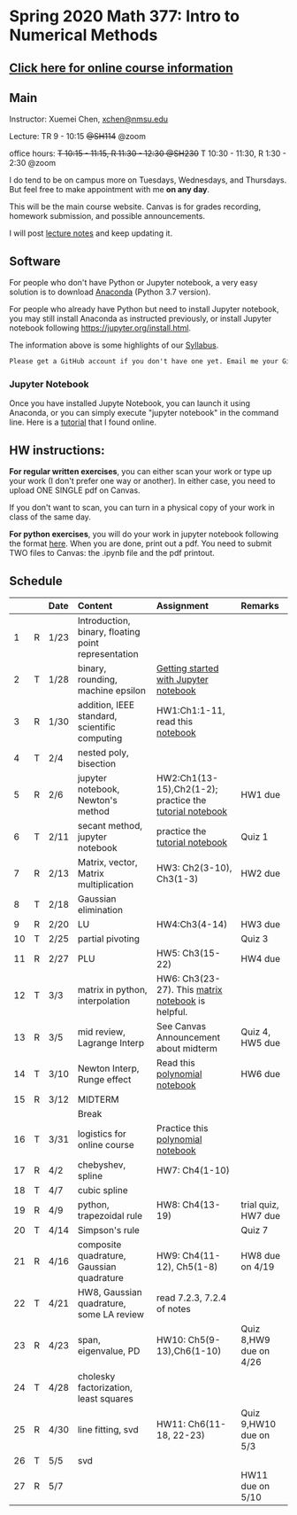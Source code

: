 # Spring 2020 Math 377: Intro to Numerical Methods
## [Click here for online course information](onlinecourse.md)
## Main
Instructor: Xuemei Chen, xchen@nmsu.edu

Lecture: TR 9 - 10:15 ~~@SH114~~ @zoom

office hours: ~~T 10:15 - 11:15, R 11:30 - 12:30 @SH230~~ T 10:30 - 11:30, R 1:30 - 2:30 @zoom

I do tend to be on campus more on Tuesdays, Wednesdays, and Thursdays. But feel free to make appointment with me **on any day**. 

This will be the main course website. Canvas is for grades recording, homework submission, and possible announcements.

I will post [lecture notes](NumericalMethods20.pdf) and keep updating it.

## Software
For people who don't have Python or Jupyter notebook, a very easy solution is to download [Anaconda](https://www.anaconda.com/distribution/) (Python 3.7 version). 

For people who already have Python but need to install Jupyter notebook, you may still install Anaconda as instructed previously, or install Jupyter notebook following https://jupyter.org/install.html.

The information above is some highlights of our [Syllabus](2020SprMath377_syllabus.pdf).

```diff
Please get a GitHub account if you don't have one yet. Email me your GitHub username.
```

### Jupyter Notebook
Once you have installed Jupyte Notebook, you can launch it using Anaconda, or you can simply execute "jupyter notebook" in the command line. Here is a [tutorial](https://towardsdatascience.com/a-beginners-tutorial-to-jupyter-notebooks-1b2f8705888a) that I found online. 

## HW instructions:

**For regular written exercises**, you can either scan your work or type up your work (I don't prefer one way or another). In either case, you need to upload ONE SINGLE pdf on Canvas. 

If you don't want to scan, you can turn in a physical copy of your work in class of the same day.

**For python exercises**, you will do your work in jupyter notebook following the format [here](https://nbviewer.jupyter.org/github/Numerical-Analysis/Spr2020Math377/blob/master/nbs/HW2-CHEN.ipynb). When you are done, print out a pdf. You need to submit TWO files to Canvas: the .ipynb file and the pdf printout.

## Schedule 

||  |Date|Content|Assignment|Remarks|
|:---|:---|:---| :---  | :---  | :---  |
|1|R|1/23|Introduction, binary, floating point representation||||
|2|T|1/28|binary, rounding, machine epsilon|[Getting started with Jupyter notebook](https://towardsdatascience.com/a-beginners-tutorial-to-jupyter-notebooks-1b2f8705888a)||
|3|R|1/30|addition, IEEE standard, scientific computing|HW1:Ch1:1-11, read this [notebook](https://nbviewer.jupyter.org/github/Numerical-Analysis/Spr2020Math377/blob/master/nbs/Tutorial.ipynb)||
|4|T|2/4|nested poly, bisection|||
|5|R|2/6|jupyter notebook, Newton's method|HW2:Ch1(13-15),Ch2(1-2); practice the [tutorial notebook](https://github.com/Numerical-Analysis/Spr2020Math377/blob/master/nbs/Tutorial.ipynb)|HW1 due|
|6|T|2/11|secant method, jupyter notebook|practice the [tutorial notebook](https://github.com/Numerical-Analysis/Spr2020Math377/blob/master/nbs/Tutorial.ipynb)|Quiz 1|
|7|R|2/13|Matrix, vector, Matrix multiplication|HW3: Ch2(3-10), Ch3(1-3)|HW2 due|
|8|T|2/18|Gaussian elimination|||
|9|R|2/20|LU|HW4:Ch3(4-14)|HW3 due|
|10|T|2/25|partial pivoting||Quiz 3|
|11|R|2/27|PLU|HW5: Ch3(15-22)|HW4 due|
|12|T|3/3|matrix in python, interpolation|HW6: Ch3(23-27). This [matrix notebook](https://github.com/Numerical-Analysis/Spr2020Math377/blob/master/nbs/matrix.ipynb) is helpful.||
|13|R|3/5|mid review, Lagrange Interp|See Canvas Announcement about midterm|Quiz 4, HW5 due|
|14|T|3/10|Newton Interp, Runge effect|Read this [polynomial notebook](https://github.com/Numerical-Analysis/Spr2020Math377/blob/master/nbs/PolyInterp.ipynb)|HW6 due|
|15|R|3/12|MIDTERM|||
||||Break|||
|16|T|3/31|logistics for online course|Practice this [polynomial notebook](/nbs/PolyInterp.ipynb)||
|17|R|4/2|chebyshev, spline|HW7: Ch4(1-10)||
|18|T|4/7|cubic spline|||
|19|R|4/9|python, trapezoidal rule|HW8: Ch4(13-19)|trial quiz, HW7 due|
|20|T|4/14|Simpson's rule||Quiz 7|
|21|R|4/16|composite quadrature, Gaussian quadrature|HW9: Ch4(11-12), Ch5(1-8)|HW8 due on 4/19|
|22|T|4/21|HW8, Gaussian quadrature, some LA review|read 7.2.3, 7.2.4 of notes||
|23|R|4/23|span, eigenvalue, PD|HW10: Ch5(9-13),Ch6(1-10)|Quiz 8,HW9 due on 4/26|
|24|T|4/28|cholesky factorization, least squares|||
|25|R|4/30|line fitting, svd|HW11: Ch6(11-18, 22-23)|Quiz 9,HW10 due on 5/3|
|26|T|5/5|svd|||
|27|R|5/7|||HW11 due on 5/10|



